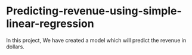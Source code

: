 # Predicting-revenue-using-simple-linear-regression
In this project, We have created a model which will predict the revenue in dollars. 
